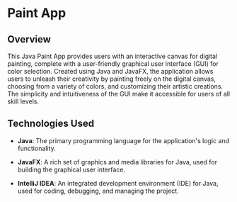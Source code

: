 # Paint App

## Overview

This Java Paint App provides users with an interactive canvas for digital painting, complete with a user-friendly graphical user interface (GUI) for color selection. Created using Java and JavaFX, the application allows users to unleash their creativity by painting freely on the digital canvas, choosing from a variety of colors, and customizing their artistic creations. The simplicity and intuitiveness of the GUI make it accessible for users of all skill levels.

## Technologies Used

- **Java**: The primary programming language for the application's logic and functionality.

- **JavaFX**: A rich set of graphics and media libraries for Java, used for building the graphical user interface.

- **IntelliJ IDEA**: An integrated development environment (IDE) for Java, used for coding, debugging, and managing the project.
